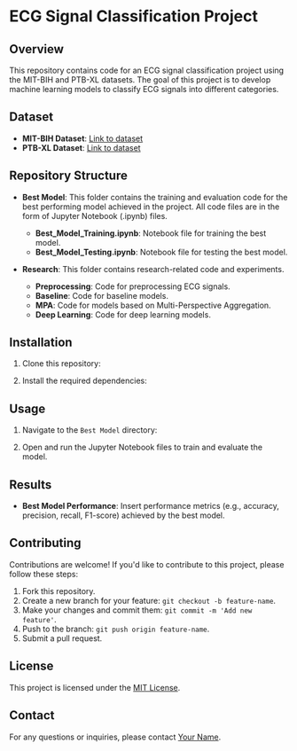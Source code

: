 # ECG Signal Classification Project

## Overview
This repository contains code for an ECG signal classification project using the MIT-BIH and PTB-XL datasets. The goal of this project is to develop machine learning models to classify ECG signals into different categories.

## Dataset
- **MIT-BIH Dataset**: [Link to dataset](insert_link_here)
- **PTB-XL Dataset**: [Link to dataset](insert_link_here)

## Repository Structure
- **Best Model**: This folder contains the training and evaluation code for the best performing model achieved in the project. All code files are in the form of Jupyter Notebook (.ipynb) files.
  - **Best_Model_Training.ipynb**: Notebook file for training the best model.
  - **Best_Model_Testing.ipynb**: Notebook file for testing the best model.
  
- **Research**: This folder contains research-related code and experiments.
  - **Preprocessing**: Code for preprocessing ECG signals.
  - **Baseline**: Code for baseline models.
  - **MPA**: Code for models based on Multi-Perspective Aggregation.
  - **Deep Learning**: Code for deep learning models.

## Installation
1. Clone this repository:

2. Install the required dependencies:

## Usage
1. Navigate to the `Best Model` directory:

2. Open and run the Jupyter Notebook files to train and evaluate the model.

## Results
- **Best Model Performance**: Insert performance metrics (e.g., accuracy, precision, recall, F1-score) achieved by the best model.

## Contributing
Contributions are welcome! If you'd like to contribute to this project, please follow these steps:
1. Fork this repository.
2. Create a new branch for your feature: `git checkout -b feature-name`.
3. Make your changes and commit them: `git commit -m 'Add new feature'`.
4. Push to the branch: `git push origin feature-name`.
5. Submit a pull request.

## License
This project is licensed under the [MIT License](LICENSE).

## Contact
For any questions or inquiries, please contact [Your Name](mailto:your_email@example.com).
